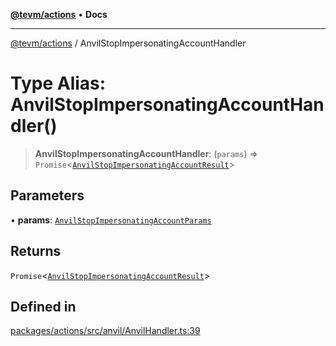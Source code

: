 [**@tevm/actions**](../README.md) • **Docs**

***

[@tevm/actions](../globals.md) / AnvilStopImpersonatingAccountHandler

# Type Alias: AnvilStopImpersonatingAccountHandler()

> **AnvilStopImpersonatingAccountHandler**: (`params`) => `Promise`\<[`AnvilStopImpersonatingAccountResult`](AnvilStopImpersonatingAccountResult.md)\>

## Parameters

• **params**: [`AnvilStopImpersonatingAccountParams`](AnvilStopImpersonatingAccountParams.md)

## Returns

`Promise`\<[`AnvilStopImpersonatingAccountResult`](AnvilStopImpersonatingAccountResult.md)\>

## Defined in

[packages/actions/src/anvil/AnvilHandler.ts:39](https://github.com/evmts/tevm-monorepo/blob/main/packages/actions/src/anvil/AnvilHandler.ts#L39)
